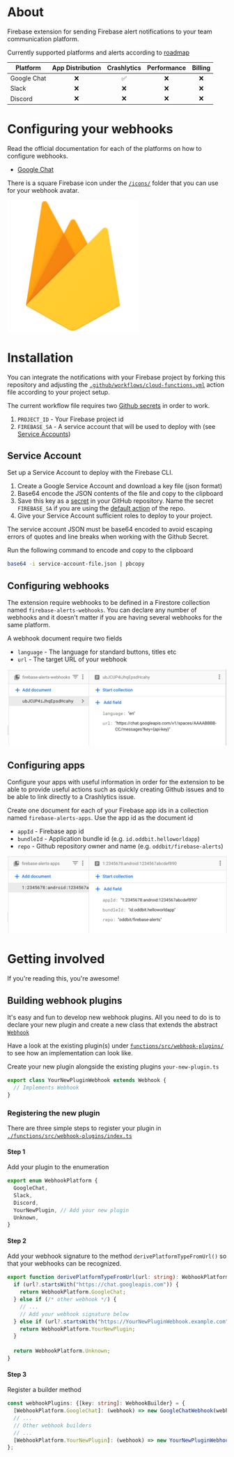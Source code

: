 # About
Firebase extension for sending Firebase alert notifications to your team communication
platform. 

Currently supported platforms and alerts according to [roadmap](https://github.com/oddbit/firebase-alerts/issues?q=is%3Aissue+is%3Aopen+label%3Aenhancement)

| Platform    | App Distribution | Crashlytics | Performance | Billing | 
| ----------- | :--------------: | :---------: | :---------: | :-----: | 
| Google Chat | ❌  | ✅ | ❌ | ❌ |
| Slack       | ❌  | ❌ | ❌ | ❌ |
| Discord     | ❌  | ❌ | ❌ | ❌ |


# Configuring your webhooks
Read the official documentation for each of the platforms on how to configure 
webhooks.

* [Google Chat](https://developers.google.com/hangouts/chat/how-tos/webhooks)

There is a square Firebase icon under the [`/icons/`](./icons) folder that you 
can use for your webhook avatar.

![Firebase icon](./icons/firebase.png)



# Installation
You can integrate the notifications with your Firebase project by forking this
repository and adjusting the [`.github/workflows/cloud-functions.yml`](./.github/workflows/cloud-functions.yml)
action file according to your project setup. 

The current workflow file requires two [Github secrets](https://docs.github.com/en/actions/security-guides/encrypted-secrets) 
in order to work.

 1. `PROJECT_ID` - Your Firebase project id
 2. `FIREBASE_SA` - A service account that will be used to deploy with (see [Service Accounts](#service-accounts))


## Service Account
Set up a Service Account to deploy with the Firebase CLI. 

1. Create a Google Service Account and download a key file (json format)
1. Base64 encode the JSON contents of the file and copy to the clipboard
1. Save this key as a [secret](https://docs.github.com/en/actions/security-guides/encrypted-secrets) in your GitHub repository. Name the secret `FIREBASE_SA` if you are using the [default action]((.github/workflows/cloud-functions.yml)) of the repo.
1. Give your Service Account sufficient roles to deploy to your project.

The service account JSON must be base64 encoded to avoid escaping errors of quotes and line breaks when 
working with the Github Secret.

Run the following command to encode and copy to the clipboard

```bash
base64 -i service-account-file.json | pbcopy
```

## Configuring webhooks
The extension require webhooks to be defined in a Firestore collection named
`firebase-alerts-webhooks`. You can declare any number of webhooks and it doesn't 
matter if you are having several webhooks for the same platform.

A webhook document require two fields
 - `language` - The language for standard buttons, titles etc 
 - `url` - The target URL of your webhook

![Webhook Firestore Doc](./doc/images/firestore-doc-webhook.png)


## Configuring apps
Configure your apps with useful information in order for the extension to be 
able to provide useful actions such as quickly creating Github issues and to
be able to link directly to a Crashlytics issue.

Create one document for each of your Firebase app ids in a collection named
`firebase-alerts-apps`. Use the app id as the document id

 - `appId` - Firebase app id 
 - `bundleId` - Application bundle id (e.g. `id.oddbit.helloworldapp`)
 - `repo` - Github repository owner and name (e.g. `oddbit/firebase-alerts`)
 
![Webhook Firestore Doc](./doc/images/firestore-doc-app.png)


# Getting involved
If you're reading this, you're awesome! 

## Building webhook plugins
It's easy and fun to develop new webhook plugins. All you need to do is to 
declare your new plugin and create a new class that extends the abstract 
[`Webhook`](./functions/src/models/webhook.ts)

Have a look at the existing plugin(s) under [`functions/src/webhook-plugins/`](./functions/src/webhook-plugins)
to see how an implementation can look like. 

Create your new plugin alongside the existing plugins `your-new-plugin.ts`

```typescript
export class YourNewPluginWebhook extends Webhook {
  // Implements Webhook
}
```

### Registering the new plugin
There are three simple steps to register your plugin
in [`./functions/src/webhook-plugins/index.ts`](./functions/src/webhook-plugins/index.ts)

#### Step 1
Add your plugin to the enumeration

```typescript
export enum WebhookPlatform {
  GoogleChat,
  Slack,
  Discord,
  YourNewPlugin, // Add your new plugin
  Unknown,
}
```

#### Step 2
Add your webhook signature to the method `derivePlatformTypeFromUrl()` so that 
your webhooks can be recognized.

```typescript
export function derivePlatformTypeFromUrl(url: string): WebhookPlatform {
  if (url?.startsWith("https://chat.googleapis.com")) {
    return WebhookPlatform.GoogleChat;
  } else if (/* other webhook */) {
    // ...
    // Add your webhook signature below
  } else if (url?.startsWith("https://YourNewPluginWebhook.example.com")) {
    return WebhookPlatform.YourNewPlugin;
  }

  return WebhookPlatform.Unknown;
}

```
#### Step 3
Register a builder method

```typescript
const webhookPlugins: {[key: string]: WebhookBuilder} = {
  [WebhookPlatform.GoogleChat]: (webhook) => new GoogleChatWebhook(webhook),
  // ...
  // Other webhook builders 
  // ...
  [WebhookPlatform.YourNewPlugin]: (webhook) => new YourNewPluginWebhook(webhook),
};
```

